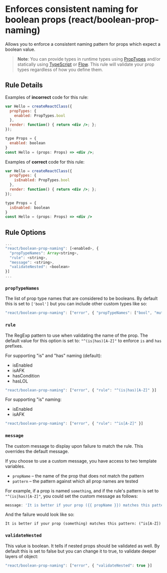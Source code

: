 # Enforces consistent naming for boolean props (react/boolean-prop-naming)

Allows you to enforce a consistent naming pattern for props which expect a boolean value.

> **Note**: You can provide types in runtime types using [PropTypes] and/or
statically using [TypeScript] or [Flow]. This rule will validate your prop types
regardless of how you define them.

## Rule Details

Examples of **incorrect** code for this rule:

```jsx
var Hello = createReactClass({
  propTypes: {
    enabled: PropTypes.bool
  },
  render: function() { return <div />; };
});
```

```jsx
type Props = {
  enabled: boolean
}
const Hello = (props: Props) => <div />;
```

Examples of **correct** code for this rule:

```jsx
var Hello = createReactClass({
  propTypes: {
    isEnabled: PropTypes.bool
  },
  render: function() { return <div />; };
});
```
```jsx
type Props = {
  isEnabled: boolean
}
const Hello = (props: Props) => <div />
```

## Rule Options

```js
...
"react/boolean-prop-naming": [<enabled>, {
  "propTypeNames": Array<string>,
  "rule": <string>,
  "message": <string>,
  "validateNested": <boolean>
}]
...
```

### `propTypeNames`

The list of prop type names that are considered to be booleans. By default this is set to `['bool']` but you can include other custom types like so:

```jsx
"react/boolean-prop-naming": ["error", { "propTypeNames": ["bool", "mutuallyExclusiveTrueProps"] }]
```

### `rule`

The RegExp pattern to use when validating the name of the prop. The default value for this option is set to: `"^(is|has)[A-Z]"` to enforce `is` and `has` prefixes.

For supporting "is" and "has" naming (default):

- isEnabled
- isAFK
- hasCondition
- hasLOL

```jsx
"react/boolean-prop-naming": ["error", { "rule": "^(is|has)[A-Z]" }]
```

For supporting "is" naming:

- isEnabled
- isAFK

```jsx
"react/boolean-prop-naming": ["error", { "rule": "^is[A-Z]" }]
```

### `message`

The custom message to display upon failure to match the rule. This overrides the default message.

If you choose to use a custom message, you have access to two template variables.

* `propName` – the name of the prop that does not match the pattern
* `pattern` – the pattern against which all prop names are tested

For example, if a prop is named `something`, and if the rule's pattern is set to `"^(is|has)[A-Z]"`, you could set the custom message as follows:

```js
message: 'It is better if your prop ({{ propName }}) matches this pattern: ({{ pattern }})'
```

And the failure would look like so:

```
It is better if your prop (something) matches this pattern: (^is[A-Z])
```

### `validateNested`

This value is boolean. It tells if nested props should be validated as well. By default this is set to false but you can change it to true, to validate deeper layers of object:

```jsx
"react/boolean-prop-naming": ["error", { "validateNested": true }]
```

[PropTypes]: https://reactjs.org/docs/typechecking-with-proptypes.html
[TypeScript]: http://www.typescriptlang.org/
[Flow]: https://flow.org/
